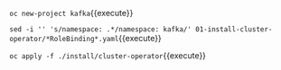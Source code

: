 `oc new-project kafka`{{execute}}

`sed -i '' 's/namespace: .*/namespace: kafka/' 01-install-cluster-operator/*RoleBinding*.yaml`{{execute}}

`oc apply -f ./install/cluster-operator`{{execute}}
